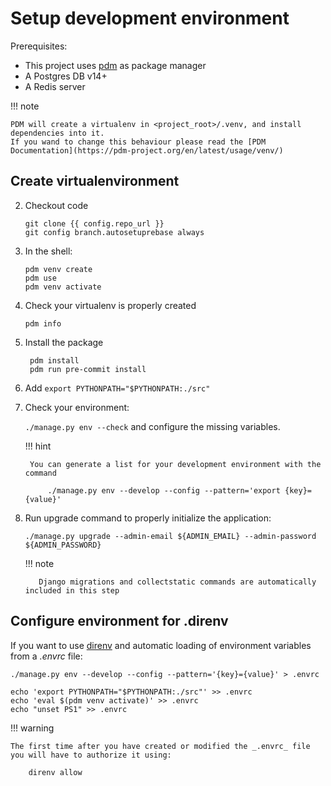 # Setup development environment





Prerequisites:

- This project uses [pdm](https://github.com/pdm-project/pdm#installation) as package manager
- A Postgres DB v14+
- A Redis server

!!! note

    PDM will create a virtualenv in <project_root>/.venv, and install dependencies into it.
    If you wand to change this behaviour please read the [PDM Documentation](https://pdm-project.org/en/latest/usage/venv/)


## Create virtualenvironment

2. Checkout code

    ```
    git clone {{ config.repo_url }}
    git config branch.autosetuprebase always

    ```
   
1. In the shell:
    
    ```
    pdm venv create
    pdm use
    pdm venv activate
    ```
   
1. Check your virtualenv is properly created

    ```pdm info```


1. Install the package

    ```
     pdm install
     pdm run pre-commit install
    ```


1. Add `export PYTHONPATH="$PYTHONPATH:./src"`


1. Check your environment: 

    `./manage.py env --check` and configure the missing variables.

    !!! hint
    
        You can generate a list for your development environment with the command 
    
            ./manage.py env --develop --config --pattern='export {key}={value}'   

1. Run upgrade command to properly initialize the application: 

    `./manage.py upgrade --admin-email ${ADMIN_EMAIL} --admin-password ${ADMIN_PASSWORD}`
    
    !!! note
        
          Django migrations and collectstatic commands are automatically included in this step


## Configure environment for .direnv

If you want to use [direnv](https://direnv.net/) and automatic loading of environment variables from a _.envrc_ file:
    
```
./manage.py env --develop --config --pattern='{key}={value}' > .envrc

echo 'export PYTHONPATH="$PYTHONPATH:./src"' >> .envrc
echo 'eval $(pdm venv activate)' >> .envrc
echo "unset PS1" >> .envrc
```

!!! warning

    The first time after you have created or modified the _.envrc_ file you will have to authorize it using:

        direnv allow
